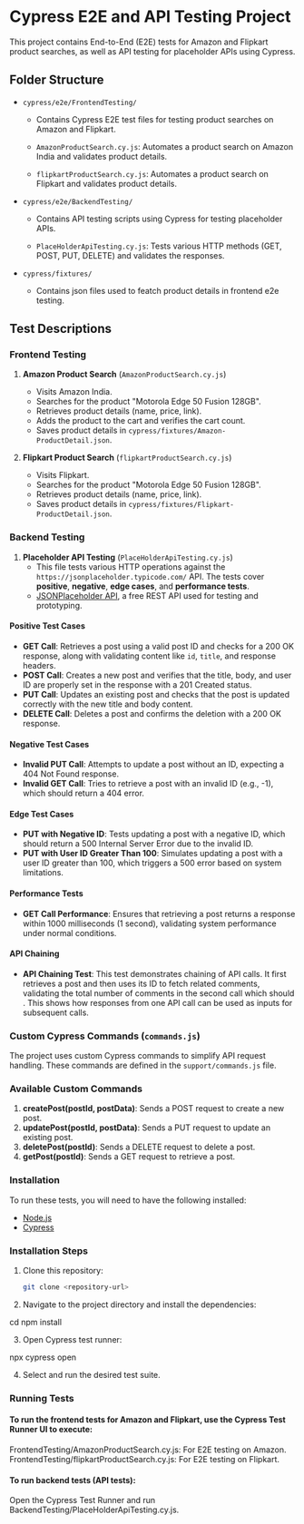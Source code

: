 # Cypress E2E and API Testing Project

This project contains End-to-End (E2E) tests for Amazon and Flipkart product searches, as well as API testing for placeholder APIs using Cypress.

## Folder Structure

- `cypress/e2e/FrontendTesting/`
  - Contains Cypress E2E test files for testing product searches on Amazon and Flipkart.

  - `AmazonProductSearch.cy.js`: Automates a product search on Amazon India and validates product details.
  - `flipkartProductSearch.cy.js`: Automates a product search on Flipkart and validates product details.

- `cypress/e2e/BackendTesting/`
  - Contains API testing scripts using Cypress for testing placeholder APIs.

  - `PlaceHolderApiTesting.cy.js`: Tests various HTTP methods (GET, POST, PUT, DELETE) and validates the responses.

- `cypress/fixtures/`
  - Contains json files used to featch product details in frontend e2e testing. 

## Test Descriptions

### Frontend Testing

1. **Amazon Product Search** (`AmazonProductSearch.cy.js`)
   - Visits Amazon India.
   - Searches for the product "Motorola Edge 50 Fusion 128GB".
   - Retrieves product details (name, price, link).
   - Adds the product to the cart and verifies the cart count.
   - Saves product details in `cypress/fixtures/Amazon-ProductDetail.json`.

2. **Flipkart Product Search** (`flipkartProductSearch.cy.js`)
   - Visits Flipkart.
   - Searches for the product "Motorola Edge 50 Fusion 128GB".
   - Retrieves product details (name, price, link).
   - Saves product details in `cypress/fixtures/Flipkart-ProductDetail.json`.

### Backend Testing

1. **Placeholder API Testing** (`PlaceHolderApiTesting.cy.js`)
   - This file tests various HTTP operations against the `https://jsonplaceholder.typicode.com/` API. The tests cover **positive**, **negative**, **edge cases**, and **performance tests**.
   - [JSONPlaceholder API](https://jsonplaceholder.typicode.com/posts), a free REST API used for testing and prototyping.

#### Positive Test Cases
   - **GET Call**: Retrieves a post using a valid post ID and checks for a 200 OK response, along with validating content like `id`, `title`, and response headers.
   - **POST Call**: Creates a new post and verifies that the title, body, and user ID are properly set in the response with a 201 Created status.
   - **PUT Call**: Updates an existing post and checks that the post is updated correctly with the new title and body content.
   - **DELETE Call**: Deletes a post and confirms the deletion with a 200 OK response.

#### Negative Test Cases
   - **Invalid PUT Call**: Attempts to update a post without an ID, expecting a 404 Not Found response.
   - **Invalid GET Call**: Tries to retrieve a post with an invalid ID (e.g., -1), which should return a 404 error.

#### Edge Test Cases
   - **PUT with Negative ID**: Tests updating a post with a negative ID, which should return a 500 Internal Server Error due to the invalid ID.
   - **PUT with User ID Greater Than 100**: Simulates updating a post with a user ID greater than 100, which triggers a 500 error based on system limitations.

#### Performance Tests
   - **GET Call Performance**: Ensures that retrieving a post returns a response within 1000 milliseconds (1 second), validating system performance under normal conditions.

#### API Chaining
   - **API Chaining Test**: This test demonstrates chaining of API calls. It first retrieves a post and then uses its ID to fetch related comments, validating the total number of comments in the second call which should . This shows how responses from one API call can be used as inputs for subsequent calls.

### Custom Cypress Commands (`commands.js`)

The project uses custom Cypress commands to simplify API request handling. These commands are defined in the `support/commands.js` file.

### Available Custom Commands

1. **createPost(postId, postData)**: Sends a POST request to create a new post.
2. **updatePost(postId, postData)**: Sends a PUT request to update an existing post.
3. **deletePost(postId)**: Sends a DELETE request to delete a post.
4. **getPost(postId)**: Sends a GET request to retrieve a post.

### Installation

To run these tests, you will need to have the following installed:

- [Node.js](https://nodejs.org/)
- [Cypress](https://www.cypress.io/)

### Installation Steps

1. Clone this repository:

   ```bash
   git clone <repository-url>

2. Navigate to the project directory and install the dependencies:

  cd <project-directory>
  npm install

3. Open Cypress test runner:
  
  npx cypress open

4. Select and run the desired test suite.

### Running Tests
#### To run the frontend tests for Amazon and Flipkart, use the Cypress Test Runner UI to execute:

  FrontendTesting/AmazonProductSearch.cy.js: For E2E testing on Amazon.
  FrontendTesting/flipkartProductSearch.cy.js: For E2E testing on Flipkart.
#### To run backend tests (API tests):

  Open the Cypress Test Runner and run BackendTesting/PlaceHolderApiTesting.cy.js.

